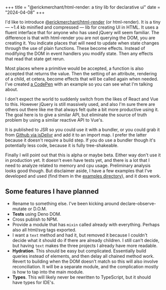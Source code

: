 +++
title = "@erickmerchant/html-render: a tiny lib for declarative ui"
date = "2024-04-08"
+++

I'd like to introduce [@erickmerchant/html-render](https://jsr.io/@erickmerchant/html-render) (or html-render). It is a tiny — ~1.4 kb minified and compressed — lib for creating UI in HTML. It uses a fluent interface that for anyone who has used jQuery will seem familiar. The difference is that with html-render you are not querying the DOM, you are creating it. You indicate places that will need to update when state changes through the use of plain functions. These become effects. Instead of modifying the DOM in event handlers you modify state. Then any effects that read that state get rerun.

Most places where a primitive would be accepted, a function is also accepted that returns the value. Then the setting of an attribute, rendering of a child, et cetera, become effects that will be called again when needed. I've created [a CodePen](https://codepen.io/erickmerchant/pen/KKYoyKK?editors=0010) with an example so you can see what I'm talking about.

I don't expect the world to suddenly switch from the likes of React and Vue to this. However jQuery is still massively used, and also I'm sure there are others out there like me that always felt quite a bit more productive using it. The goal here is to give a similar API, but eliminate the source of truth problem by using a similar reactive API to Vue's.

It is published to JSR so you could use it with a bundler, or you could grab it from [Github via jsDelivr](https://cdn.jsdelivr.net/gh/erickmerchant/html-render@~0.12.0/lib.min.js) and add it to an import map. I prefer the latter because it doesn't require a build step. If you do use a bundler though it's potentially less code, because it is fully tree-shakeable.

Finally I will point out that this is alpha or maybe beta. Either way don't use it in production yet. It doesn't even have tests yet, and there is a lot that I need to analyze related to memory and cpu usage. Preliminary analysis looks good though. But disclaimer aside, I have a few examples that I've developed and used (find them in the [examples directory](https://github.com/erickmerchant/html-render/tree/main/examples)), and it does work.

## Some features I have planned

- Rename to something else. I've been kicking around declare-observe-mutate or D.O.M.
- **Tests** using Deno DOM.
- Cross publish to NPM.
- Provide a module that has `mixin` called already with everything. Perhaps also all html/svg tags exported.
- I want a `text` method and had it, but removed it because I couldn't decide what it should do if there are already children. I still can't decide, but having `text` makes the three projects I already have more readable.
- **Hydration**. This should be easy but complicated. Essentially build queries instead of elements, and then delay all chained method work. Revert to building when the DOM doesn't match so this will also involve reconciliation. It will be a separate module, and the complication mostly is how to tap into the main module.
- **Types**. This will likely never be rewritten to TypeScript, but it should have types for IDE's.
